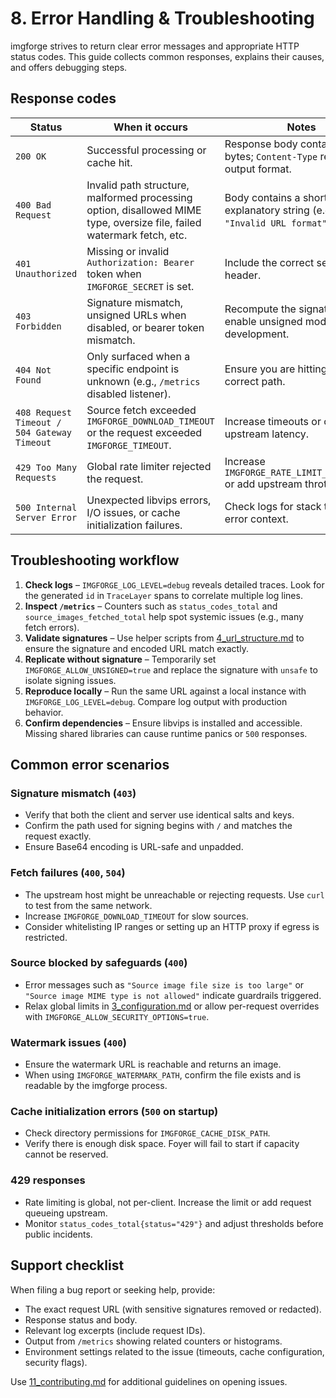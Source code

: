 # 8. Error Handling & Troubleshooting

imgforge strives to return clear error messages and appropriate HTTP status codes. This guide collects common responses, explains their causes, and offers debugging steps.

## Response codes

| Status | When it occurs | Notes |
| --- | --- | --- |
| `200 OK` | Successful processing or cache hit. | Response body contains image bytes; `Content-Type` reflects the output format. |
| `400 Bad Request` | Invalid path structure, malformed processing option, disallowed MIME type, oversize file, failed watermark fetch, etc. | Body contains a short explanatory string (e.g., `"Invalid URL format"`). |
| `401 Unauthorized` | Missing or invalid `Authorization: Bearer` token when `IMGFORGE_SECRET` is set. | Include the correct secret header. |
| `403 Forbidden` | Signature mismatch, unsigned URLs when disabled, or bearer token mismatch. | Recompute the signature or re-enable unsigned mode for development. |
| `404 Not Found` | Only surfaced when a specific endpoint is unknown (e.g., `/metrics` disabled listener). | Ensure you are hitting the correct path. |
| `408 Request Timeout / 504 Gateway Timeout` | Source fetch exceeded `IMGFORGE_DOWNLOAD_TIMEOUT` or the request exceeded `IMGFORGE_TIMEOUT`. | Increase timeouts or optimize upstream latency. |
| `429 Too Many Requests` | Global rate limiter rejected the request. | Increase `IMGFORGE_RATE_LIMIT_PER_MINUTE` or add upstream throttling. |
| `500 Internal Server Error` | Unexpected libvips errors, I/O issues, or cache initialization failures. | Check logs for stack traces and error context. |

## Troubleshooting workflow

1. **Check logs** – `IMGFORGE_LOG_LEVEL=debug` reveals detailed traces. Look for the generated `id` in `TraceLayer` spans to correlate multiple log lines.
2. **Inspect `/metrics`** – Counters such as `status_codes_total` and `source_images_fetched_total` help spot systemic issues (e.g., many fetch errors).
3. **Validate signatures** – Use helper scripts from [4_url_structure.md](4_url_structure.md) to ensure the signature and encoded URL match exactly.
4. **Replicate without signature** – Temporarily set `IMGFORGE_ALLOW_UNSIGNED=true` and replace the signature with `unsafe` to isolate signing issues.
5. **Reproduce locally** – Run the same URL against a local instance with `IMGFORGE_LOG_LEVEL=debug`. Compare log output with production behavior.
6. **Confirm dependencies** – Ensure libvips is installed and accessible. Missing shared libraries can cause runtime panics or `500` responses.

## Common error scenarios

### Signature mismatch (`403`)

- Verify that both the client and server use identical salts and keys.
- Confirm the path used for signing begins with `/` and matches the request exactly.
- Ensure Base64 encoding is URL-safe and unpadded.

### Fetch failures (`400`, `504`)

- The upstream host might be unreachable or rejecting requests. Use `curl` to test from the same network.
- Increase `IMGFORGE_DOWNLOAD_TIMEOUT` for slow sources.
- Consider whitelisting IP ranges or setting up an HTTP proxy if egress is restricted.

### Source blocked by safeguards (`400`)

- Error messages such as `"Source image file size is too large"` or `"Source image MIME type is not allowed"` indicate guardrails triggered.
- Relax global limits in [3_configuration.md](3_configuration.md) or allow per-request overrides with `IMGFORGE_ALLOW_SECURITY_OPTIONS=true`.

### Watermark issues (`400`)

- Ensure the watermark URL is reachable and returns an image.
- When using `IMGFORGE_WATERMARK_PATH`, confirm the file exists and is readable by the imgforge process.

### Cache initialization errors (`500` on startup)

- Check directory permissions for `IMGFORGE_CACHE_DISK_PATH`.
- Verify there is enough disk space. Foyer will fail to start if capacity cannot be reserved.

### 429 responses

- Rate limiting is global, not per-client. Increase the limit or add request queueing upstream.
- Monitor `status_codes_total{status="429"}` and adjust thresholds before public incidents.

## Support checklist

When filing a bug report or seeking help, provide:

- The exact request URL (with sensitive signatures removed or redacted).
- Response status and body.
- Relevant log excerpts (include request IDs).
- Output from `/metrics` showing related counters or histograms.
- Environment settings related to the issue (timeouts, cache configuration, security flags).

Use [11_contributing.md](11_contributing.md) for additional guidelines on opening issues.
